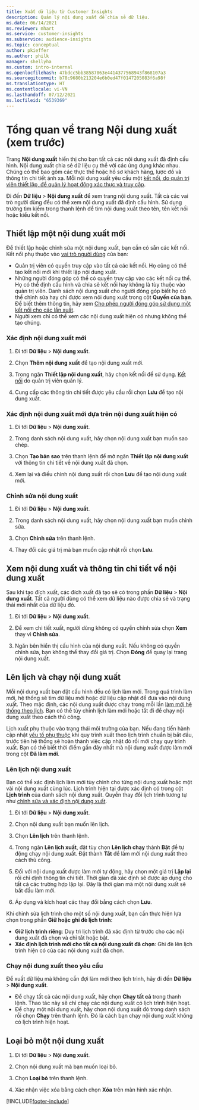 ```yaml
---
title: Xuất dữ liệu từ Customer Insights
description: Quản lý nội dung xuất để chia sẻ dữ liệu.
ms.date: 06/14/2021
ms.reviewer: mhart
ms.service: customer-insights
ms.subservice: audience-insights
ms.topic: conceptual
author: pkieffer
ms.author: philk
manager: shellyha
ms.custom: intro-internal
ms.openlocfilehash: 47bdcc5bb38587063e4414377568943f868107a3
ms.sourcegitcommit: b78c9680b213204e6b0ed47f0147205083f6a98f
ms.translationtype: HT
ms.contentlocale: vi-VN
ms.lasthandoff: 07/12/2021
ms.locfileid: "6539369"
---
```

# <a name="exports-preview-overview"></a>Tổng quan về trang Nội dung xuất (xem trước)

Trang **Nội dung xuất** hiển thị cho bạn tất cả các nội dung xuất đã định cấu hình. Nội dung xuất chia sẻ dữ liệu cụ thể với các ứng dụng khác nhau. Chúng có thể bao gồm các thực thể hoặc hồ sơ khách hàng, lược đồ và thông tin chi tiết ánh xạ. Mỗi nội dung xuất yêu cầu một [kết nối, do quản trị viên thiết lập, để quản lý hoạt động xác thực và truy cập](connections.md).

Đi đến **Dữ liệu** > **Nội dung xuất** để xem trang nội dung xuất. Tất cả các vai trò người dùng đều có thể xem nội dung xuất đã định cấu hình. Sử dụng trường tìm kiếm trong thanh lệnh để tìm nội dung xuất theo tên, tên kết nối hoặc kiểu kết nối.

## <a name="set-up-a-new-export"></a>Thiết lập một nội dung xuất mới

Để thiết lập hoặc chỉnh sửa một nội dung xuất, bạn cần có sẵn các kết nối. Kết nối phụ thuộc vào [vai trò người dùng](permissions.md) của bạn:
- Quản trị viên có quyền truy cập vào tất cả các kết nối. Họ cũng có thể tạo kết nối mới khi thiết lập nội dung xuất.
- Những người đóng góp có thể có quyền truy cập vào các kết nối cụ thể. Họ có thể định cấu hình và chia sẻ kết nối hay không là tùy thuộc vào quản trị viên. Danh sách nội dung xuất cho người đóng góp biết họ có thể chỉnh sửa hay chỉ được xem nội dung xuất trong cột **Quyền của bạn**. Để biết thêm thông tin, hãy xem [Cho phép người đóng góp sử dụng một kết nối cho các lần xuất](connections.md#allow-contributors-to-use-a-connection-for-exports).
- Người xem chỉ có thể xem các nội dung xuất hiện có nhưng không thể tạo chúng.

### <a name="define-a-new-export"></a>Xác định nội dung xuất mới

1. Đi tới **Dữ liệu** > **Nội dung xuất**.

1. Chọn **Thêm nội dung xuất** để tạo nội dung xuất mới.

1. Trong ngăn **Thiết lập nội dung xuất**, hãy chọn kết nối để sử dụng. [Kết nối](connections.md) do quản trị viên quản lý. 

1. Cung cấp các thông tin chi tiết được yêu cầu rồi chọn **Lưu** để tạo nội dung xuất.

### <a name="define-a-new-export-based-on-an-existing-export"></a>Xác định nội dung xuất mới dựa trên nội dung xuất hiện có

1. Đi tới **Dữ liệu** > **Nội dung xuất**.

1. Trong danh sách nội dung xuất, hãy chọn nội dung xuất bạn muốn sao chép.

1. Chọn **Tạo bản sao** trên thanh lệnh để mở ngăn **Thiết lập nội dung xuất** với thông tin chi tiết về nội dung xuất đã chọn.

1. Xem lại và điều chỉnh nội dung xuất rồi chọn **Lưu** để tạo nội dung xuất mới.

### <a name="edit-an-export"></a>Chỉnh sửa nội dung xuất

1. Đi tới **Dữ liệu** > **Nội dung xuất**.

1. Trong danh sách nội dung xuất, hãy chọn nội dung xuất bạn muốn chỉnh sửa.

1. Chọn **Chỉnh sửa** trên thanh lệnh.

1. Thay đổi các giá trị mà bạn muốn cập nhật rồi chọn **Lưu**.

## <a name="view-exports-and-export-details"></a>Xem nội dung xuất và thông tin chi tiết về nội dung xuất

Sau khi tạo đích xuất, các đích xuất đã tạo sẽ có trong phần **Dữ liệu** > **Nội dung xuất**. Tất cả người dùng có thể xem dữ liệu nào được chia sẻ và trạng thái mới nhất của dữ liệu đó.

1. Đi tới **Dữ liệu** > **Nội dung xuất**.

1. Để xem chi tiết xuất, người dùng không có quyền chỉnh sửa chọn **Xem** thay vì **Chỉnh sửa**.

1. Ngăn bên hiển thị cấu hình của nội dung xuất. Nếu không có quyền chỉnh sửa, bạn không thể thay đổi giá trị. Chọn **Đóng** để quay lại trang nội dung xuất.

## <a name="schedule-and-run-exports"></a>Lên lịch và chạy nội dung xuất

Mỗi nội dung xuất bạn đặt cấu hình đều có lịch làm mới. Trong quá trình làm mới, hệ thống sẽ tìm dữ liệu mới hoặc dữ liệu cập nhật để đưa vào nội dung xuất. Theo mặc định, các nội dung xuất được chạy trong mỗi lần [làm mới hệ thống theo lịch](system.md#schedule-tab). Bạn có thể tùy chỉnh lịch làm mới hoặc tắt đi để chạy nội dung xuất theo cách thủ công.

Lịch xuất phụ thuộc vào trạng thái môi trường của bạn. Nếu đang tiến hành cập nhật [yếu tố phụ thuộc](system.md#refresh-policies) khi quy trình xuất theo lịch trình chuẩn bị bắt đầu, trước tiên hệ thống sẽ hoàn thành việc cập nhật đó rồi mới chạy quy trình xuất. Bạn có thể biết thời điểm gần đây nhất mà nội dung xuất được làm mới trong cột **Đã làm mới**.

### <a name="schedule-exports"></a>Lên lịch nội dung xuất

Bạn có thể xác định lịch làm mới tùy chỉnh cho từng nội dung xuất hoặc một vài nội dung xuất cùng lúc. Lịch trình hiện tại được xác định có trong cột **Lịch trình** của danh sách nội dung xuất. Quyền thay đổi lịch trình tương tự như [chỉnh sửa và xác định nội dung xuất](export-destinations.md#set-up-a-new-export). 

1. Đi tới **Dữ liệu** > **Nội dung xuất**.

1. Chọn nội dung xuất bạn muốn lên lịch.

1. Chọn **Lên lịch** trên thanh lệnh.

1. Trong ngăn **Lên lịch xuất**, đặt tùy chọn **Lên lịch chạy** thành **Bật** để tự động chạy nội dung xuất. Đặt thành **Tắt** để làm mới nội dung xuất theo cách thủ công.

1. Đối với nội dung xuất được làm mới tự động, hãy chọn một giá trị **Lặp lại** rồi chỉ định thông tin chi tiết. Thời gian đã xác định sẽ được áp dụng cho tất cả các trường hợp lặp lại. Đây là thời gian mà một nội dung xuất sẽ bắt đầu làm mới.

1. Áp dụng và kích hoạt các thay đổi bằng cách chọn **Lưu**.

Khi chỉnh sửa lịch trình cho một số nội dung xuất, bạn cần thực hiện lựa chọn trong phần **Giữ hoặc ghi đè lịch trình**:
- **Giữ lịch trình riêng**: Duy trì lịch trình đã xác định từ trước cho các nội dung xuất đã chọn và chỉ tắt hoặc bật.
- **Xác định lịch trình mới cho tất cả nội dung xuất đã chọn**: Ghi đè lên lịch trình hiện có của các nội dung xuất đã chọn.

### <a name="run-exports-on-demand"></a>Chạy nội dung xuất theo yêu cầu

Để xuất dữ liệu mà không cần đợi làm mới theo lịch trình, hãy đi đến **Dữ liệu** > **Nội dung xuất**.

- Để chạy tất cả các nội dung xuất, hãy chọn **Chạy tất cả** trong thanh lệnh. Thao tác này sẽ chỉ chạy các nội dung xuất có lịch trình hiện hoạt.
- Để chạy một nội dung xuất, hãy chọn nội dung xuất đó trong danh sách rồi chọn **Chạy** trên thanh lệnh. Đó là cách bạn chạy nội dung xuất không có lịch trình hiện hoạt. 

## <a name="remove-an-export"></a>Loại bỏ một nội dung xuất

1. Đi tới **Dữ liệu** > **Nội dung xuất**.

1. Chọn nội dung xuất mà bạn muốn loại bỏ.

1. Chọn **Loại bỏ** trên thanh lệnh.

1. Xác nhận việc xóa bằng cách chọn **Xóa** trên màn hình xác nhận.


[!INCLUDE[footer-include](../includes/footer-banner.md)]
